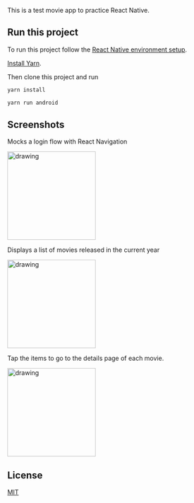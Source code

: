 This is a test movie app to practice React Native.

## Run this project

To run this project follow the [React Native environment setup](https://reactnative.dev/docs/environment-setup).

[Install Yarn](https://yarnpkg.com/).

Then clone this project and run

```bash
yarn install

yarn run android
```

## Screenshots

Mocks a login flow with React Navigation

<img src="https://i.imgur.com/l2xBlNp.png" alt="drawing" height="200"/>

Displays a list of movies released in the current year

<img src="https://i.imgur.com/ORIwHJM.png" alt="drawing" height="200"/>

Tap the items to go to the details page of each movie.

<img src="https://i.imgur.com/vv5pb5j.png)" alt="drawing" height="200"/>

## License

[MIT](https://choosealicense.com/licenses/mit/)
